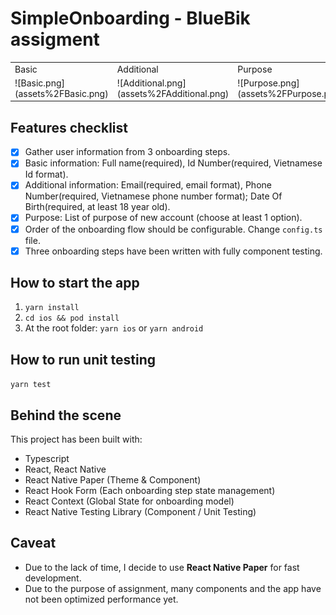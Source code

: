 # SimpleOnboarding - BlueBik assigment


<table>
  <tr>
     <td>Basic</td>
     <td>Additional</td>
     <td>Purpose</td>
     <td>Result</td>
  </tr>
  <tr>
    <td>![Basic.png](assets%2FBasic.png)</td>
    <td>![Additional.png](assets%2FAdditional.png)</td>
    <td>![Purpose.png](assets%2FPurpose.png)</td>
    <td>![Result.png](assets%2FResult.png)</td>
  </tr>
 </table>


## Features checklist

- [x] Gather user information from 3 onboarding steps.
- [x] Basic information: Full name(required), Id Number(required, Vietnamese Id format).
- [x] Additional information: Email(required, email format), Phone Number(required, Vietnamese phone number format); Date Of Birth(required, at least 18 year old).
- [x] Purpose: List of purpose of new account (choose at least 1 option).
- [x] Order of the onboarding flow should be configurable. Change `config.ts` file.
- [x] Three onboarding steps have been written with fully component testing.

## How to start the app

1. `yarn install`
2. `cd ios && pod install`
3. At the root folder: `yarn ios` or `yarn android`

## How to run unit testing

`yarn test`

## Behind the scene

This project has been built with:

- Typescript
- React, React Native
- React Native Paper (Theme & Component)
- React Hook Form (Each onboarding step state management)
- React Context (Global State for onboarding model)
- React Native Testing Library (Component / Unit Testing)

## Caveat

- Due to the lack of time, I decide to use **React Native Paper** for fast development.
- Due to the purpose of assignment, many components and the app have not been optimized performance yet.

